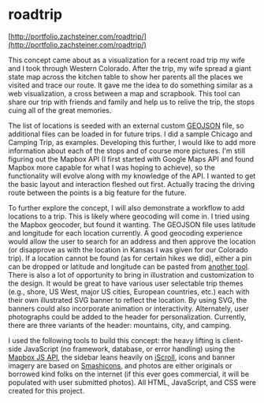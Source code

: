 # roadtrip
[http://portfolio.zachsteiner.com/roadtrip/](http://portfolio.zachsteiner.com/roadtrip/)

This concept came about as a visualization for a recent road trip my wife and I took through Western Colorado. After the trip, my wife spread a giant state map across the kitchen table to show her parents all the places we visited and trace our route. It gave me the idea to do something similar as a web visualization, a cross between a map and scrapbook. This tool can share our trip with friends and family and help us to relive the trip, the stops cuing all of the great memories.

The list of locations is seeded with an external custom [GEOJSON](http://geojson.org) file, so additional files can be loaded in for future trips. I did a sample Chicago and Camping Trip, as examples. Developing this further, I would like to add more information about each of the stops and of course more pictures. I'm still figuring out the Mapbox API (I first started with Google Maps API and found Mapbox more capable for what I was hoping to achieve), so the functionality will evolve along with my knowledge of the API. I wanted to get the basic layout and interaction fleshed out first. Actually tracing the driving route between the points is a big feature for the future.                        

To further explore the concept, I will also demonstrate a workflow to add locations to a trip. This is likely where geocoding will come in. I tried using the Mapbox geocoder, but found it wanting. The GEOJSON file uses latitude and longitude for each location currently. A good geocoding experience would allow the user to search for an address and then approve the location (or disapprove as with the location in Kansas I was given for our Colorado trip). If a location cannot be found (as for certain hikes we did), either a pin can be dropped or latitude and longitude can be pasted from [another tool](http://www.latlong.net). There is also a lot of opportunity to bring in illustration and customization to the design. It would be great to have various user selectable trip themes (e.g., shore, US West, major US cities, European countries, etc.) each with their own illustrated SVG banner to reflect the location. By using SVG, the banners could also incorporate animation or interactivity. Alternately, user photographs could be added to the header for personalization. Currently, there are three variants of the header: mountains, city, and camping.

I used the following tools to build this concept: the heavy lifting is client-side JavaScript (no framework, database, or error handling) using the [Mapbox JS API](https://www.mapbox.com/mapbox.js/api/), the sidebar leans heavily on [iScroll](http://iscrolljs.com), icons and banner imagery are based on [Smashicons](http://www.smashingmagazine.com/2015/07/freebie-smashicons-icon-set/), and photos are either originals or borrowed kind folks on the internet (if this ever goes commercial, it will be populated with user submitted photos). All HTML, JavaScript, and CSS were created for this project. 